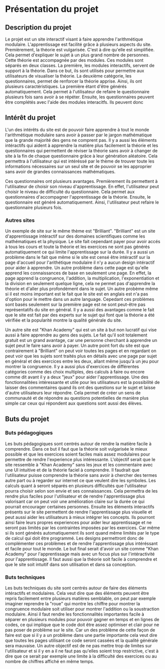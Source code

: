 # Présentation du projet 

## Description du projet
Le projet est un site interactif visant à faire apprendre l'arithmétique modulaire. L'apprentissage est facilité grâce à plusieurs aspects du site. Premièrement, la théorie est vulgarisée. C'est à dire qu'elle est simplifiée. Cela permet d'expliquer le sujet à un plus grand nombre de personnes. Cette théorie est accompagnée par des modules. Ces modules sont séparés en deux classes. La première, les modules interactifs, servent de support à la théorie. Dans ce but, ils sont utilisés pour permettre aux utilisateurs de visualiser la théorie. La deuxième catégorie, les questionnaires, permet de renforcer la théorie apprise. Ainsi, ils ont plusieurs caractéristiques. La première étant d'être générés automatiquement. Cela permet à l'utilisateur de refaire le questionnaire plusieurs fois sans avoir à se répéter. Ensuite, les questionnaires peuvent être complétés avec l'aide des modules interacitfs. Ils peuvent donc 
## Intérêt du projet
L'un des intérêts du site est de pouvoir faire apprendre à tout le monde l'arithmétique modulaire sans avoir à passer par le jargon mathématique que la grande majorité des gens ne comprent pas. Il y a aussi les éléments intéractifs qui aident à apprendre la matière plus facilement la théorie et les questionnaires qui permettent de réviser la théorie sans avoir à changer de site à la fin de chaque questionnaire grâce à leur génération aléatoire. Cela permettra à l'utilisateur qui est intéréssé par le thème de trouver toute les informations nécessaires sur un seul site et de pouvoir se les approprier sans avoir de grandes connaissances mathématiques.

 Ces questionnaires ont plusieurs avantages. Premièrement ils permettent à l'utilisateur de choisir son niveau d'apprentissage. En effet, l'utilisateur peut choisir le niveau de difficulté du questionnaire. Cela permet aux questionnaires d'accompagner l'apprentissage de la théorie. Ensuite, le questionnaire est généré automatiquement. Ainsi, l'utilisateur peut refaire le questionnaire plusieurs fois.
### Autres sites 
Un exemple de site sur le même thème est "Brilliant". "Brilliant" est un site d'apprentissage intéractif sur des domaines scientifiques comme les mathématiques et la physique. Le site fait cependant payer pour avoir accés à tous les cours et toute la théorie et les exercices ne sont pas générés automatiquement ce qui limite l'apprentissage sur la durée. Il y a aussi un problème dans le fait que même si le site est censé être intéractif sur la page d'accueil pour l'arithétique modulaire il n'y a aucun design intéractif pour aider à apprendre. Un autre problème dans cette page est qu'elle apprend les connaissances de base en seulement une page. En effet, la page apprend la congruence, l'addition, la multiplication, l'exponentiation et la division en seulement quelque ligne, cela ne permet pas d'apprendre la théorie et d'aller plus profondément dans le sujet. Un autre probème même si il est moins important est le fait que le site est en anglais est n'a pas d'option pour le mettre dans un autre language. Cepedant ces problèmes sont basés seulement sur la première page est ne sont peut-être pas représentatifs du site en général. Il y a aussi des avantages comme le fait que le site est fait par des experts sur le sujet qui font que la théorie a été vérifiée et la popularité montre la qualité générale du site.

Un autre site est "Khan Academy" qui est un site à but non lucratif qui vise aussi à faire apprendre au gens des sujets. Le fait qu'il soit totalement gratuit est un grand avantage, car une personne cherchant à apprendre un sujet peut le faire sans avoir à payer. Un autre point fort du site est que contrairement à "Brilliant" on peut voir toutes les pages et en regardant on peut voir que les sujets sont traités plus en détails avec une page par sujet en général et des exercices entre les deux, allant même jusqu'à un jeu pour montrer la congruence. Il y a aussi plus d'exercices de différentes catégories comme des choix multiples, des calculs à faire ou encore comme dit avant il y a deux "jeux" pour aider l'apprentissage. Une des fonctionnalitées intéressante et utile pour les utilisateurs est la possibilité de laisser des commentaires quand ils ont des questions sur le sujet et laisse 
d'autre utilisateurs leur répondre. Cela permet de créer un sens de communauté et de répondre au questions potentielles de manière plus simple car ceux qui répondent aux questions sont aussi des élèves.
## Buts du projet

### Buts pédagogiques
Les buts pédagogiques sont centrés autour de rendre la matière facile à comprendre. Dans ce but il faut que la théorie soit vulgarisée le mieux possible et que les exercices soient faciles mais assez modulaires pour permettre de rendre l'experience plus intéressante. L'objectif serait que le site ressemble à "Khan Academy" sans les jeux et les commentaire avec une UI intuitive et de la théorie faciel à comprendre. Il faudrait que l'utilisateur puisse comprendre la théorie sans avoir à chercher des termes autre part ou à regarder sur internet ce que veulent dire les symboles. Les calculs quant à seront séparés en plusieurs difficultés que l'utilisateur pourra choisir selon son envie et ses connaissances. Cela permettra de les rendre plus faciles pour l'utilisateur et de rendre l'apprentissage plus valorisant car on peut voir une amélioration claire sur la durée ce qui pourrait encourager certaines personnes. Ensuite les éléments interactifs présents sur le site permettent de rendre l'apprentissage plus visuelle et peut aussi aider les utilisateurs à mieux intégrer les concepts. Ils pourront ainsi faire leurs propres experiences pour aider leur apprentissage et ne seront pas limités par les contraintes imposées par les exercices. Car même si ils sont générés automatiquement ils sont quand même limités par le type de calcul qui doit être programmé. Les designs permettront donc de complémenter ces problèmes et de rendre l'apprentissage plus intéréssant et facile pour tout le monde.
Le but final serait d'avoir un site comme "Khan Academy" pour l'apprentissage mais avec un focus plus sur l'intéractivité pour l'apprentissage. Il faut aussi que la théorie soit facile à comprendre et que le site soit intuitif dans son utilisation et dans sa conception.
### Buts techniques
Les buts techniques du site sont centrés autour de faire des éléments intéractifs et modulaires. Cela veut dire que des éléments peuvent être repris facilement entre plusieurs matières semblable, on peut par exemple imaginer reprendre la "roue" qui montre les chiffre pour montrer la congruence modulaire soit utiliser pour montrer l'addition ou la soustraction modulaire. Ainsi il faut rendre les fonctionnalités importantes facile à séparer en plusieurs modules pour pouvoir gagner en temps et en lignes de codes, ce qui implique que le code doit être assez optimiser et clair pour ne pas poser de problème sur le site. Car un des problème de cette façon de faire est que si il y a un problème dans une partie importante cela veut dire que toutes les pages utilisant ce code seront cassées et la qualité générale sera mauvaise. Un autre objectif est de ne pas mettre trop de limites sur l'utilisateur et si il y en a il ne faut pas qu'elles soient trop restrictive, c'est à dire que ce serait par exemple une limite à la difficulté des exercices ou au nombre de chiffres affiché en même temps. 